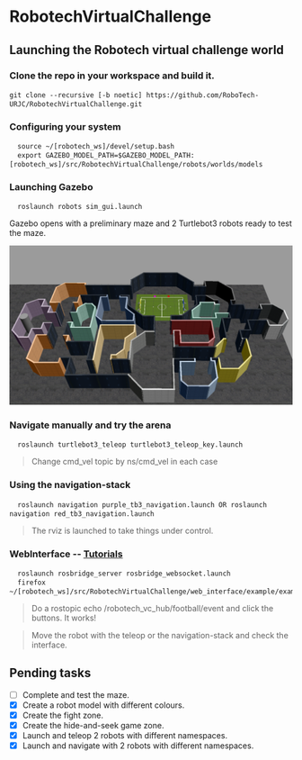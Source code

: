 # RobotechVirtualChallenge

## Launching the Robotech virtual challenge world

### Clone the repo in your workspace and build it.
```console
git clone --recursive [-b noetic] https://github.com/RoboTech-URJC/RobotechVirtualChallenge.git
```


### Configuring your system
```console
  source ~/[robotech_ws]/devel/setup.bash
  export GAZEBO_MODEL_PATH=$GAZEBO_MODEL_PATH:[robotech_ws]/src/RobotechVirtualChallenge/robots/worlds/models
```
### Launching Gazebo
```console
  roslaunch robots sim_gui.launch
```

<!--* **NOTE:** Set environment variable *TURTLEBOT3_MODEL*. For ejample: ``export TURTLEBOT3_MODEL=burger``. Doesn't matter what type of tb3
you set becasue this value is overwriten from launcher file.-->

Gazebo opens with a preliminary maze and 2 Turtlebot3 robots ready to test the maze.

![maze](resources/simulator_noetic.png)


### Navigate manually and try the arena
```console
  roslaunch turtlebot3_teleop turtlebot3_teleop_key.launch
```
> Change cmd_vel topic by ns/cmd_vel in each case


### Using the navigation-stack
```console
  roslaunch navigation purple_tb3_navigation.launch OR roslaunch navigation red_tb3_navigation.launch
```
> The rviz is launched to take things under control.

### WebInterface -- [Tutorials](http://wiki.ros.org/roslibjs/Tutorials)
```console
  roslaunch rosbridge_server rosbridge_websocket.launch
  firefox  ~/[robotech_ws]/src/RobotechVirtualChallenge/web_interface/example/example.html
```
> Do a rostopic echo /robotech_vc_hub/football/event and click the buttons. It works!

> Move the robot with the teleop or the navigation-stack and check the interface.

## Pending tasks

- [ ] Complete and test the maze.
- [x] Create a robot model with different colours.
- [x] Create the fight zone.
- [x] Create the hide-and-seek game zone.
- [x] Launch and teleop 2 robots with different namespaces.
- [x] Launch and navigate with 2 robots with different namespaces.
